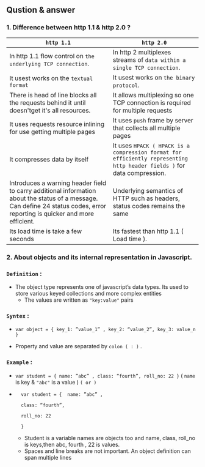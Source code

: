 ## Qustion & answer

### 1. Difference between http 1.1 & http 2.0 ?

|`http 1.1`|`http 2.0`|
|----------|----------|
|In http 1.1 flow control on `the underlying TCP connection`.|In http 2 multiplexes streams of `data within a single TCP connection`.|
|It usest works on the `textual format`|It usest works on `the binary protocol`.|
|There is head of line blocks all the requests behind it until doesn'tget it's all resources.|It allows multiplexing so one TCP connection is required for multiple requests|
|It uses requests resource inlining for use getting multiple pages |It uses `push` frame by server that collects all multiple pages|
|It compresses data by itself|It uses `HPACK ( HPACK is a compression format for efficiently representing http header fields )` for data compression.|
|Introduces a warning header field to carry additional information about the status of a message. Can define 24 status codes, error reporting is quicker and more efficient.|Underlying semantics of HTTP such as headers, status codes remains the same|
|Its load time is take a few seconds|Its fastest than http 1.1 ( Load time ).|


### 2. About objects and its internal representation in Javascript.

### `Definition` :

- The object type represents one of javascript’s data types. Its used to store various keyed collections and more complex entities
    - The values are written as `"key:value"` pairs

### `Syntex` :

- `var object = { key_1: ”value_1” , key_2: “value_2”, key_3: value_n }`

- Property and value are separated by `colon ( : )` .

### `Example` :

- `var student = { name: ”abc” , class: “fourth”, roll_no: 22 }`  ( `name` is key & `"abc"` is a value )  `( or )`

- 
        var student = {  name: ”abc” ,

        class: “fourth”, 
   
        roll_no: 22 

        }

    - Student is a variable names are objects too and name, class, roll_no is keys,then abc, fourth , 22 is values.
    - Spaces and line breaks are not important. An object definition can span multiple lines


